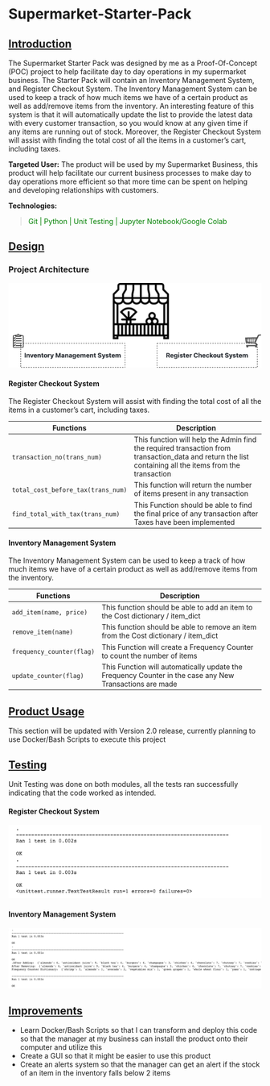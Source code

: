 # Supermarket-Starter-Pack
## <ins> Introduction

The Supermarket Starter Pack was designed by me as a Proof-Of-Concept (POC) project to help facilitate day to day operations in my supermarket business. The Starter Pack will contain an Inventory Management System, and Register Checkout System. The Inventory Management System can be used to keep a track of how much items we have of a certain product as well as add/remove items from the inventory. An interesting feature of this system is that it will automatically update the list to provide the latest data with every customer transaction, so you would know at any given time if any items are running out of stock. Moreover, the Register Checkout System will assist with finding the total cost of all the items in a customer’s cart, including taxes. 

__Targeted User:__ The product will be used by my Supermarket Business, this product will help facilitate our current business processes to make day to day operations more efficient so that more time can be spent on helping and developing relationships with customers. 

__Technologies:__
> <span style = "color:green"> Git | Python | Unit Testing | Jupyter Notebook/Google Colab </span>

## <ins> Design
### Project Architecture

![my image](./assets/architecture.png)

#### Register Checkout System
The Register Checkout System will assist with finding the total cost of all the items in a customer’s cart, including taxes.

| Functions         | Description |
|-------------------|-----------|
| `transaction_no(trans_num)`      |  This function will help the Admin find the required transaction from transaction_data and return the list containing all the items from the transaction |
| `total_cost_before_tax(trans_num)`  | This function will return the number of items present in any transaction        |
| `find_total_with_tax(trans_num)`    | This Function should be able to find the final price of any transaction after Taxes have been implemented         |

#### Inventory Management System
The Inventory Management System can be used to keep a track of how much items we have of a certain product as well as add/remove items from the inventory.

| Functions         | Description |
|-------------------|-----------|
| `add_item(name, price)`    |  This function should be able to add an item to the Cost dictionary / item_dict |
| `remove_item(name)`  | This function should be able to remove an item from the Cost dictionary / item_dict       |
| `frequency_counter(flag)`    | This Function will create a Frequency Counter to count the number of items       |
| `update_counter(flag)`    |  This Function will automatically update the Frequency Counter in the case any New Transactions are made      |

## <ins> Product Usage

This section will be updated with Version 2.0 release, currently planning to use Docker/Bash Scripts to execute this project

## <ins> Testing

Unit Testing was done on both modules, all the tests ran successfully indicating that the code worked as intended.

#### Register Checkout System

![my image](./assets/checkout_counter_test.png)

#### Inventory Management System

![my image](./assets/inventory_managment_test.png)

## <ins> Improvements
- Learn Docker/Bash Scripts so that I can transform and deploy this code so that the manager at my business can install the product onto their computer and utilize this
- Create a GUI so that it might be easier to use this product
- Create an alerts system so that the manager can get an alert if the stock of an item in the inventory falls below 2 items 
